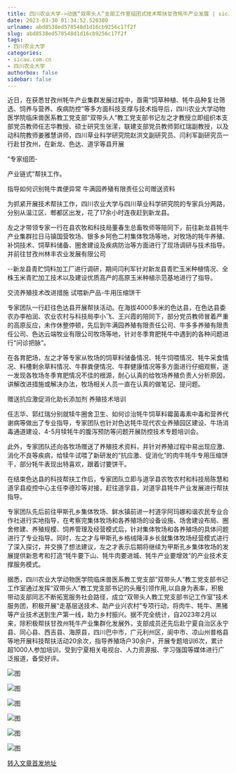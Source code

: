 ```yaml
---
title: 四川农业大学->动医“双带头人”支部工作室组团式技术帮扶甘孜牦牛产业发展 | sicau.com.cn
date: 2023-03-30 01:34:52.520380
urlname: abd8538ed578548d1d16cb9256c17f2f
slug: abd8538ed578548d1d16cb9256c17f2f
tags: 
- 四川农业大学
categories:
- sicau.com.cn
- 四川农业大学
authorbox: false
sidebar: false
---
```

近日，在获悉甘孜州牦牛产业集群发展过程中，亟需“饲草种植、牦牛品种复壮筛选、饲养与营养、疾病防控”等多方面科技支撑与技术指导后，四川农业大学动物医学院临床兽医系教工党支部“双带头人”教工党支部书记左之才教授立即组织本支部党员教师任志华教授、硕士研究生张潆，联建支部党员教师郭红瑞副教授，以及动科院教师姜雅慧讲师，四川草业科学研究院赵洪文副研究员、闫利军副研究员一行赴甘孜州，在新龙、色达、道孚等县开展
<!--more-->
“专家组团-

产业链式”帮扶工作。

指导如何识别牦牛粪便异常 牛满园养殖有限责任公司赠送资料

为抓紧开展技术帮扶工作，四川农业大学与四川草业科学研究院的专家兵分两路，分别从温江区、郫都区出发，花了17余小时连夜赶到新龙县。

左之才带领专家一行在县农牧和科技局董春生总畜牧师等陪同下，前往新龙县牦牛产业集群拉日马镇国营牧场、银多乡阿色二村集体牧场等地，对牧场的牦牛养殖、补饲技术、饲草料储备、圈舍建设及疾病防治等方面进行了现场调研与技术指导。并前往甘孜州林丰农业发展有限公司

--新龙县青贮饲料加工厂进行调研，期间闫利军针对新龙县青贮玉米种植情况、全株玉米青贮加工技术以及建设优质高产的高原玉米种植示范基地进行了指导。

交流养殖技术改进措施 试喂新产品-牛用压缩饼干

专家团队一行赶往色达县开展帮扶活动。在海拔4000多米的色达县，在色达县委农办李柏润、农业农村与科技局李小飞、王兴霞的陪同下，部分党员教师冒着严重的高原反应，未作休整停顿，先后到牛满园养殖有限责任公司、牛多多养殖有限责任公司、色达云端牧业有限公司牧场等地，针对冬季育肥牦牛中遇到的各种问题进行“问诊把脉”。

在各育肥场，左之才等专家从牧场的饲草料储备情况、牦牛饲喂情况、牦牛采食情况、料槽剩余草料情况、牛群粪便情况、牛群健康情况等多方面进行仔细观察，逐一发现各牧场冬季育肥情况不佳的根源，耐心认真的给牧场养殖负责人分析原因，讲解改进措施或解决办法，牧场相关人员一直在认真的做笔记、提问题。

赠送抗应激促消化助长添加剂 养殖技术培训

任志华、郭红瑞分别就犊牛圈舍卫生、如何诊治牦牛饲草料霉菌毒素中毒和营养代谢病等做出了专业指导，专家团队也针对色达牦牛现代农业养殖园区建设、牛场消毒通道建设、4-5月犊牦牛的腹泻预防等问题开展防控技术专题培训会。

此外，专家团队还向各牧场赠送了养殖技术资料，并针对养殖过程中易出现应激、消化不良等疾病，给犊牛试喂了新研发的“抗应激、促消化”的肉牛牦牛专用压缩饼干，部分牦牛表现出特喜欢，跟着讨要饼干。

在结束色达县的科技帮扶工作后，专家团队立即与道孚县农牧农村和科技局陈慧和道孚县疫控中心主任李德珍等对接，赶往道孚县，对道孚县牦牛产业发展进行帮扶指导。

专家团队先后前往甲斯孔乡集体牧场、鲜水镇前进一村道孚阿玛娜和谐农民专业合作社进行实地指导，在考察完集体牧场和各养殖场的设备设施、场舍建设布局、圈舍修建、养殖规模、饲养管理及经营模式后，针对集体牧场和各养殖场的具体问题进行了专业指导。同时，左之才与甲斯孔乡格绒降泽乡长就集体牧场经营模式进行了深入探讨，并交换了想法建议，左之才表示后期将继续为甲斯孔乡集体牧场的发展提供新思考和打造“牦牛要下山、牦牛肉要进城、牦牛产业要增效”的产业技术支撑服务模式。

据悉，四川农业大学动物医学院临床兽医系教工党支部“双带头人”教工党支部书记工作室通过发挥“双带头人”教工党支部书记的头雁引领作用,以自身为表率，积极带动支部同志不断拓宽服务社会路径，成立“双带头人教工党支部书记工作室”技术服务团，积极开展“走基层送技术、助产业兴农村”专项行动，将肉牛、牦牛、黑猪等产业技术送到生产第一线，助力乡村振兴。据不完全统计，自2023年2月以来，除积极帮扶甘孜州牦牛产业集群化发展外，支部成员还先后赴宁夏自治区永宁县、同心县、西吉县、海原县，四川巴中市，广元利州区，阆中市、凉山州普格县等地开展科技帮扶活动20余次，指导养殖场户30余户，开展专题培训6次，累计超1000人参加培训，受到宁夏相关电视台、人力资源报、学习强国等媒体进行广泛报道，备受好评。

![图](https://news.sicau.edu.cn/__local/D/6F/CD/4ECB4CFFAB12030E3B629896ED9_B5B7F1BC_89512.png)

![图](https://news.sicau.edu.cn/__local/1/67/13/AFB3A00280609B592920494DD91_A13577B8_45680A.png)

![图](https://news.sicau.edu.cn/__local/2/C2/00/4B98BBBDAB8BB98353D696D4A96_20BAB24D_7881EE.png)

![图](https://news.sicau.edu.cn/__local/4/79/48/476EF900DE041304C0DB4E6E693_CA71100B_168639.png)

![图](https://news.sicau.edu.cn/__local/F/FB/D0/E7885186A7BC8A49488EACA144A_406BEC80_4165C0.png)

![图](https://news.sicau.edu.cn/__local/A/C8/88/FF3B0D3DFF34FEAC896DD43F473_F4C88D20_770FF7.png)

[转入文章首发地址](https://news.sicau.edu.cn/info/1078/71574.htm)